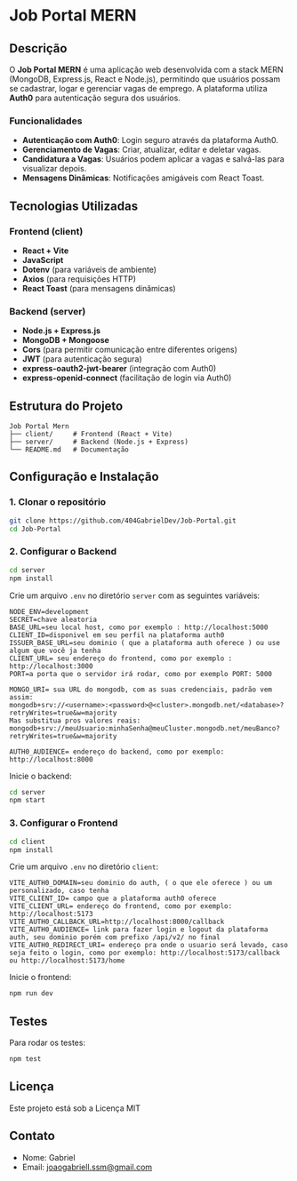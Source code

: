 # Job Portal MERN


## Descrição

O **Job Portal MERN** é uma aplicação web desenvolvida com a stack MERN (MongoDB, Express.js, React e Node.js), permitindo que usuários possam se cadastrar, logar e gerenciar vagas de emprego. A plataforma utiliza **Auth0** para autenticação segura dos usuários.

### Funcionalidades

- **Autenticação com Auth0**: Login seguro através da plataforma Auth0.
- **Gerenciamento de Vagas**: Criar, atualizar, editar e deletar vagas.
- **Candidatura a Vagas**: Usuários podem aplicar a vagas e salvá-las para visualizar depois.
- **Mensagens Dinâmicas**: Notificações amigáveis com React Toast.

## Tecnologias Utilizadas

### Frontend (client)
- **React + Vite**
- **JavaScript**
- **Dotenv** (para variáveis de ambiente)
- **Axios** (para requisições HTTP)
- **React Toast** (para mensagens dinâmicas)

### Backend (server)
- **Node.js + Express.js**
- **MongoDB + Mongoose**
- **Cors** (para permitir comunicação entre diferentes origens)
- **JWT** (para autenticação segura)
- **express-oauth2-jwt-bearer** (integração com Auth0)
- **express-openid-connect** (facilitação de login via Auth0)

## Estrutura do Projeto

```
Job Portal Mern
├── client/     # Frontend (React + Vite)
├── server/     # Backend (Node.js + Express)
└── README.md   # Documentação
```

## Configuração e Instalação

### 1. Clonar o repositório
```bash
git clone https://github.com/404GabrielDev/Job-Portal.git
cd Job-Portal
```

### 2. Configurar o Backend
```bash
cd server
npm install
```

Crie um arquivo `.env` no diretório `server` com as seguintes variáveis:
```env
NODE_ENV=development
SECRET=chave aleatoria
BASE_URL=seu local host, como por exemplo : http://localhost:5000
CLIENT_ID=disponivel em seu perfil na plataforma auth0
ISSUER_BASE_URL=seu dominio ( que a plataforma auth oferece ) ou use algum que você ja tenha
CLIENT_URL= seu endereço do frontend, como por exemplo : http://localhost:3000
PORT=a porta que o servidor irá rodar, como por exemplo PORT: 5000

MONGO_URI= sua URL do mongodb, com as suas credenciais, padrão vem assim:
mongodb+srv://<username>:<password>@<cluster>.mongodb.net/<database>?retryWrites=true&w=majority
Mas substitua pros valores reais: mongodb+srv://meuUsuario:minhaSenha@meuCluster.mongodb.net/meuBanco?retryWrites=true&w=majority

AUTH0_AUDIENCE= endereço do backend, como por exemplo: http://localhost:8000
```
Inicie o backend:
```bash
cd server
npm start
```

### 3. Configurar o Frontend
```bash
cd client
npm install
```

Crie um arquivo `.env` no diretório `client`:
```env
VITE_AUTH0_DOMAIN=seu dominio do auth, ( o que ele oferece ) ou um personalizado, caso tenha
VITE_CLIENT_ID= campo que a plataforma auth0 oferece
VITE_CLIENT_URL= endereço do frontend, como por exemplo: http://localhost:5173
VITE_AUTH0_CALLBACK_URL=http://localhost:8000/callback
VITE_AUTH0_AUDIENCE= link para fazer login e logout da plataforma auth, seu dominio porém com prefixo /api/v2/ no final
VITE_AUTH0_REDIRECT_URI= endereço pra onde o usuario será levado, caso seja feito o login, como por exemplo: http://localhost:5173/callback ou http://localhost:5173/home
```
Inicie o frontend:
```bash
npm run dev
```

## Testes
Para rodar os testes:
```bash
npm test
```


## Licença
Este projeto está sob a Licença MIT

## Contato
- Nome: Gabriel
- Email: joaogabriell.ssm@gmail.com

